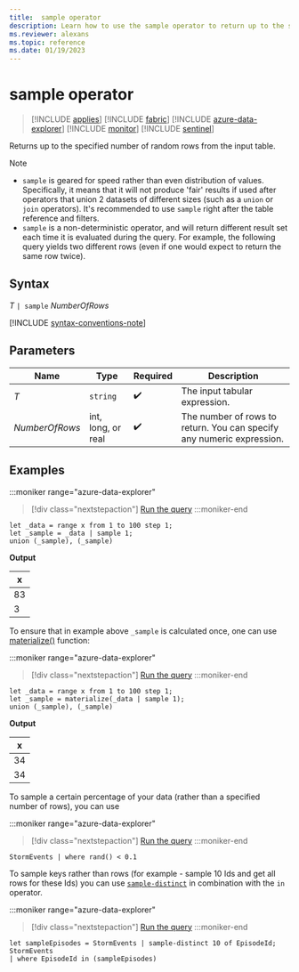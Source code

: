 ```yaml
---
title:  sample operator
description: Learn how to use the sample operator to return up to the specified number of rows from the input table.
ms.reviewer: alexans
ms.topic: reference
ms.date: 01/19/2023
---
```

# sample operator

> [!INCLUDE [applies](../includes/applies-to-version/applies.md)] [!INCLUDE [fabric](../includes/applies-to-version/fabric.md)] [!INCLUDE [azure-data-explorer](../includes/applies-to-version/azure-data-explorer.md)] [!INCLUDE [monitor](../includes/applies-to-version/monitor.md)] [!INCLUDE [sentinel](../includes/applies-to-version/sentinel.md)]

Returns up to the specified number of random rows from the input table.

> [!NOTE]
>
> * `sample` is geared for speed rather than even distribution of values. Specifically, it means that it will not produce 'fair' results if used after operators that union 2 datasets of different sizes (such as a `union` or `join` operators). It's recommended to use `sample` right after the table reference and filters.
> * `sample` is a non-deterministic operator, and will return different result set each time it is evaluated during the query. For example, the following query yields two different rows (even if one would expect to return the same row twice).

## Syntax

*T* `| sample` *NumberOfRows*

[!INCLUDE [syntax-conventions-note](../includes/syntax-conventions-note.md)]

## Parameters

| Name | Type | Required | Description |
|--|--|--|--|
| *T*| `string` |  :heavy_check_mark: | The input tabular expression. |
| *NumberOfRows*| int, long, or real |  :heavy_check_mark: | The number of rows to return. You can specify any numeric expression.|

## Examples

:::moniker range="azure-data-explorer"
> [!div class="nextstepaction"]
> <a href="https://dataexplorer.azure.com/clusters/help/databases/Samples?query=H4sIAAAAAAAAA8tJLVGIT0ksSVSwVShKzEtPVahQSCvKz1UwVCjJVzA0MFAoLkktUDC05soBqSxOzC3ISQWqheipUYAKAOVL8zLz8xQ0oEo0dRBMANt5ESNkAAAA" target="_blank">Run the query</a>
:::moniker-end

```kusto
let _data = range x from 1 to 100 step 1;
let _sample = _data | sample 1;
union (_sample), (_sample)
```

**Output**

| x   |
| --- |
| 83  |
| 3   |

To ensure that in example above `_sample` is calculated once, one can use [materialize()](materialize-function.md) function:

:::moniker range="azure-data-explorer"
> [!div class="nextstepaction"]
> <a href="https://dataexplorer.azure.com/clusters/help/databases/Samples?query=H4sIAAAAAAAAA0XLOwqAMBCE4d5TTJmARVIHzyILrhLIi2QFEQ+vYsBu4P8msGBeSAgTKqWNcWCtOcJCMqwxaMIF1g3hlY1iCfzYSMLVU/Anq+9/oUer3bAnnxNU93r85w3rZ9v0cQAAAA==" target="_blank">Run the query</a>
:::moniker-end

```kusto
let _data = range x from 1 to 100 step 1;
let _sample = materialize(_data | sample 1);
union (_sample), (_sample)
```

**Output**

| x   |
| --- |
| 34  |
| 34  |

To sample a certain percentage of your data (rather than a specified number of rows), you can use

:::moniker range="azure-data-explorer"
> [!div class="nextstepaction"]
> <a href="https://dataexplorer.azure.com/clusters/help/databases/Samples?query=H4sIAAAAAAAAAwsuyS/KdS1LzSspVqhRKM9ILUpVKErMS9HQVLBRMNAzBABGrj/0IAAAAA==" target="_blank">Run the query</a>
:::moniker-end

```kusto
StormEvents | where rand() < 0.1
```

To sample keys rather than rows (for example - sample 10 Ids and get all rows for these Ids) you can use [`sample-distinct`](sample-distinct-operator.md) in combination with the `in` operator.

:::moniker range="azure-data-explorer"
> [!div class="nextstepaction"]
> <a href="https://dataexplorer.azure.com/clusters/help/databases/Samples?query=H4sIAAAAAAAAA8tJLVEoTswtyEl1Lcgszk9JLVawVQguyS/KdS1LzSspVqiBSuumZBaXZOYllygYGijkpylAlXumWHMhKeeqUSjPSC1KRUgrZOYpaKDaoAkA08y7N3UAAAA=" target="_blank">Run the query</a>
:::moniker-end

```kusto
let sampleEpisodes = StormEvents | sample-distinct 10 of EpisodeId;
StormEvents
| where EpisodeId in (sampleEpisodes)
```
